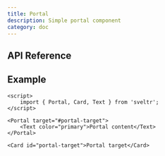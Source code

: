 ```yaml
---
title: Portal
description: Simple portal component
category: doc
---
```


<script lang="ts">
    import ApiReferenceComponent from '$lib/components/api-reference/ApiReferenceComponent.svelte';
    import SamplePortal from '$lib/content/components/portal/SamplePortal.svelte';
    import {portalSchema} from '$lib/content/components/portal/schema.js';
</script>

## API Reference

<ApiReferenceComponent schema={portalSchema}/>

<!-- <Flexbox gap="3" >
    <Flexbox gap="3" direction="column" class="flex-grow-1">
        <h4>Portal source</h4>
        <Card class="flex-grow-1">
            <Portal target="#portal-targete">
                Portal content
            </Portal>
        </Card>
    </Flexbox>
    <Flexbox gap="3" direction="column" class="flex-grow-1">
        <h4>Portal target</h4>
        <Card id="portal-targete"></Card>
    </Flexbox>
</Flexbox> -->

## Example

<SamplePortal/>

```svelte title="lala"
<script>
    import { Portal, Card, Text } from 'sveltr';
</script>

<Portal target="#portal-target">
    <Text color="primary">Portal content</Text>
</Portal>

<Card id="portal-target">Portal target</Card>
```

<!-- #### Portal source
<Card class="mb-5">
    <Portal target="#portal-target">
        Portal content
    </Portal>
</Card>

#### Portal target
<Card id="portal-target"></Card> -->
